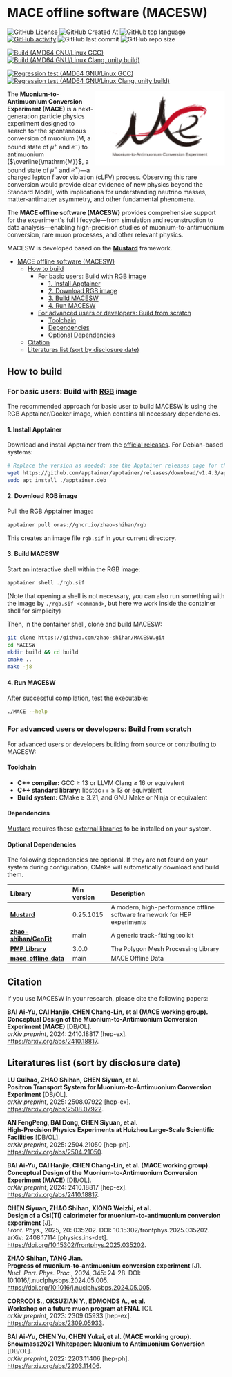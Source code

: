 # MACE offline software (MACESW)

[![GitHub License](https://img.shields.io/github/license/zhao-shihan/MACESW?color=red)](COPYING)
![GitHub Created At](https://img.shields.io/github/created-at/zhao-shihan/MACESW?color=green)
![GitHub top language](https://img.shields.io/github/languages/top/zhao-shihan/MACESW?color=f34b7d)
[![GitHub activity](https://img.shields.io/github/commit-activity/m/zhao-shihan/MACESW)](https://github.com/zhao-shihan/MACESW/pulse)
![GitHub last commit](https://img.shields.io/github/last-commit/zhao-shihan/MACESW)
![GitHub repo size](https://img.shields.io/github/repo-size/zhao-shihan/MACESW)

[![Build (AMD64 GNU/Linux GCC)](https://github.com/zhao-shihan/MACESW/actions/workflows/build-with-gcc.yml/badge.svg)](https://github.com/zhao-shihan/MACESW/actions/workflows/build-with-gcc.yml)
[![Build (AMD64 GNU/Linux Clang, unity build)](https://github.com/zhao-shihan/MACESW/actions/workflows/build-with-clang.yml/badge.svg)](https://github.com/zhao-shihan/MACESW/actions/workflows/build-with-clang.yml)

[![Regression test (AMD64 GNU/Linux GCC)](https://github.com/zhao-shihan/MACESW/actions/workflows/regression-test-with-gcc.yml/badge.svg)](https://github.com/zhao-shihan/MACESW/actions/workflows/regression-test-with-gcc.yml)
[![Regression test (AMD64 GNU/Linux Clang, unity build)](https://github.com/zhao-shihan/MACESW/actions/workflows/regression-test-with-clang.yml/badge.svg)](https://github.com/zhao-shihan/MACESW/actions/workflows/regression-test-with-clang.yml)

<!--
  The align attribute on img is obsolete in HTML5, but is used here because
  GitHub strips inline styles from README.md. This is the only way to right-align
  the image in GitHub READMEs. Do not replace with inline styles.
-->
<img src="document/picture/MACE_logo_v2.svg" alt="MACE logo" align="right" width=300/>

The **Muonium-to-Antimuonium Conversion Experiment (MACE)** is a next-generation particle physics experiment designed to search for the spontaneous conversion of muonium ($\mathrm{M}$, a bound state of $\mu^+$ and $e^-$) to antimuonium ($\overline{\mathrm{M}}$, a bound state of $\mu^-$ and $e^+$)—a charged lepton flavor violation (cLFV) process. Observing this rare conversion would provide clear evidence of new physics beyond the Standard Model, with implications for understanding neutrino masses, matter-antimatter asymmetry, and other fundamental phenomena.

The **MACE offline software (MACESW)** provides comprehensive support for the experiment's full lifecycle—from simulation and reconstruction to data analysis—enabling high-precision studies of muonium-to-antimuonium conversion, rare muon processes, and other relevant physics.

MACESW is developed based on the [**Mustard**](https://github.com/zhao-shihan/Mustard) framework.

- [MACE offline software (MACESW)](#mace-offline-software-macesw)
  - [How to build](#how-to-build)
    - [For basic users: Build with RGB image](#for-basic-users-build-with-rgb-image)
      - [1. Install Apptainer](#1-install-apptainer)
      - [2. Download RGB image](#2-download-rgb-image)
      - [3. Build MACESW](#3-build-macesw)
      - [4. Run MACESW](#4-run-macesw)
    - [For advanced users or developers: Build from scratch](#for-advanced-users-or-developers-build-from-scratch)
      - [Toolchain](#toolchain)
      - [Dependencies](#dependencies)
      - [Optional Dependencies](#optional-dependencies)
  - [Citation](#citation)
  - [Literatures list (sort by disclosure date)](#literatures-list-sort-by-disclosure-date)

## How to build

### For basic users: Build with [RGB](https://github.com/zhao-shihan/RGB) image

The recommended approach for basic user to build MACESW is using the RGB Apptainer/Docker image, which contains all necessary dependencies.

#### 1. Install Apptainer

Download and install Apptainer from the [official releases](https://github.com/apptainer/apptainer/releases). For Debian-based systems:
```bash
# Replace the version as needed; see the Apptainer releases page for the latest version and links
wget https://github.com/apptainer/apptainer/releases/download/v1.4.3/apptainer_1.4.3_amd64.deb -O apptainer.deb
sudo apt install ./apptainer.deb
```

#### 2. Download RGB image

Pull the RGB Apptainer image:
```bash
apptainer pull oras://ghcr.io/zhao-shihan/rgb
```
This creates an image file `rgb.sif` in your current directory.

#### 3. Build MACESW

Start an interactive shell within the RGB image:
```bash
apptainer shell ./rgb.sif
```
(Note that opening a shell is not necessary, you can also run something with the image by `./rgb.sif <command>`, but here we work inside the container shell for simplicity)

Then, in the container shell, clone and build MACESW:
```bash
git clone https://github.com/zhao-shihan/MACESW.git
cd MACESW
mkdir build && cd build
cmake ..
make -j8
```

#### 4. Run MACESW

After successful compilation, test the executable:
```bash
./MACE --help
```

### For advanced users or developers: Build from scratch

For advanced users or developers building from source or contributing to MACESW:

#### Toolchain

- **C++ compiler:** GCC ≥ 13 or LLVM Clang ≥ 16 or equivalent
- **C++ standard library:** libstdc++ ≥ 13 or equivalent
- **Build system:** CMake ≥ 3.21, and GNU Make or Ninja or equivalent

#### Dependencies

[Mustard](https://github.com/zhao-shihan/Mustard) requires these [external libraries](https://github.com/zhao-shihan/Mustard?tab=readme-ov-file#dependencies) to be installed on your system.

#### Optional Dependencies

The following dependencies are optional. If they are not found on your system during configuration, CMake will automatically download and build them.

| Library                                                                     | Min version | Description                                                               |
| :-------------------------------------------------------------------------- | :---------- | :------------------------------------------------------------------------ |
| [**Mustard**](https://github.com/zhao-shihan/Mustard)                       | 0.25.1015   | A modern, high-performance offline software framework for HEP experiments |
| [**zhao-shihan/GenFit**](https://github.com/zhao-shihan/GenFit)             | main        | A generic track-fitting toolkit                                           |
| [**PMP Library**](https://www.pmp-library.org/)                             | 3.0.0       | The Polygon Mesh Processing Library                                       |
| [**mace_offline_data**](https://code.ihep.ac.cn/zhaoshh7/mace_offline_data) | main        | MACE Offline Data                                                         |

## Citation

If you use MACESW in your research, please cite the following papers:

**BAI Ai-Yu, CAI Hanjie, CHEN Chang-Lin, et al (MACE working group).**  
**Conceptual Design of the Muonium-to-Antimuonium Conversion Experiment (MACE)** [DB/OL].  
*arXiv preprint*, 2024: 2410.18817 [hep-ex].  
https://arxiv.org/abs/2410.18817.

## Literatures list (sort by disclosure date)

**LU Guihao, ZHAO Shihan, CHEN Siyuan, et al.**  
**Positron Transport System for Muonium-to-Antimuonium Conversion Experiment** [DB/OL].  
*arXiv preprint*, 2025: 2508.07922 [hep-ex].  
https://arxiv.org/abs/2508.07922.

**AN FengPeng, BAI Dong, CHEN Siyuan, et al.**  
**High-Precision Physics Experiments at Huizhou Large-Scale Scientific Facilities** [DB/OL].  
*arXiv preprint*, 2025: 2504.21050 [hep-ph].  
https://arxiv.org/abs/2504.21050.

**BAI Ai-Yu, CAI Hanjie, CHEN Chang-Lin, et al. (MACE working group).**  
**Conceptual Design of the Muonium-to-Antimuonium Conversion Experiment (MACE)** [DB/OL].  
*arXiv preprint*, 2024: 2410.18817 [hep-ex].  
https://arxiv.org/abs/2410.18817.

**CHEN Siyuan, ZHAO Shihan, XIONG Weizhi, et al.**  
**Design of a CsI(Tl) calorimeter for muonium-to-antimuonium conversion experiment** [J].  
*Front. Phys.*, 2025, 20: 035202. DOI: 10.15302/frontphys.2025.035202. arXiv: 2408.17114 [physics.ins-det].  
https://doi.org/10.15302/frontphys.2025.035202.

**ZHAO Shihan, TANG Jian.**  
**Progress of muonium-to-antimuonium conversion experiment** [J].  
*Nucl. Part. Phys. Proc.*, 2024, 345: 24-28. DOI: 10.1016/j.nuclphysbps.2024.05.005.  
https://doi.org/10.1016/j.nuclphysbps.2024.05.005.

**CORRODI S., OKSUZIAN Y., EDMONDS A., et al.**  
**Workshop on a future muon program at FNAL** [C].  
*arXiv preprint*, 2023: 2309.05933 [hep-ex].  
https://arxiv.org/abs/2309.05933.

**BAI Ai-Yu, CHEN Yu, CHEN Yukai, et al. (MACE working group).**  
**Snowmass2021 Whitepaper: Muonium to Antimuonium Conversion** [DB/OL].  
*arXiv preprint*, 2022: 2203.11406 [hep-ph].  
https://arxiv.org/abs/2203.11406.
